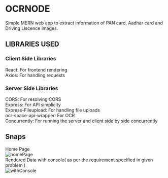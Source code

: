 # OCRNODE

Simple MERN web app to extract information of PAN card, Aadhar card and Driving Liscence images.

## LIBRARIES USED
### Client Side Libraries
React: For frontend rendering  
Axios: For handling requests  
### Server Side Libraries
CORS: For resolving CORS  
Express: For API simplicity  
Express-Fileupload: For handling file uploads  
ocr-space-api-wrapper: For OCR  
Concurrently: For running the server and client side by side concurrently  

## Snaps
Home Page  
![homePage](https://user-images.githubusercontent.com/55989070/231899900-496c8f6e-bb30-4efd-9aa1-18606f0534d6.png)  
Rendered Data with console( as per the requirement specified in given problem )  
![withConsole](https://user-images.githubusercontent.com/55989070/231900200-16df580a-e1c3-43dd-8129-143663932635.png)
